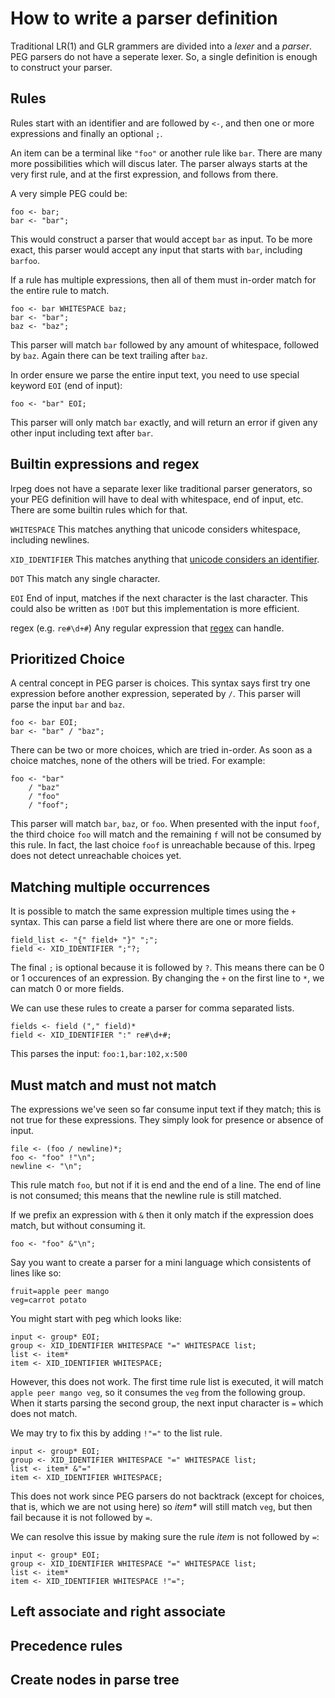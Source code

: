 # How to write a parser definition

Traditional LR(1) and GLR grammers are divided into a *lexer* and a *parser*.
PEG parsers do not have a seperate lexer. So, a single definition is enough
to construct your parser.

## Rules

Rules start with an identifier and are followed by `<-`, and then one or
more expressions and finally an optional `;`.

An item can be a terminal like `"foo"` or another rule like `bar`. There are
many more possibilities which will discus later. The parser always starts at
the very first rule, and at the first expression, and follows from there.

A very simple PEG could be:

```
foo <- bar;
bar <- "bar";
```

This would construct a parser that would accept `bar` as input. To be more
exact, this parser would accept any input that starts with `bar`, including
`barfoo`.

If a rule has multiple expressions, then all of them must in-order match for the
entire rule to match.

```
foo <- bar WHITESPACE baz;
bar <- "bar";
baz <- "baz";
```

This parser will match `bar` followed by any amount of whitespace, followed
by `baz`. Again there can be text trailing after `baz`.

In order ensure we parse the entire input text, you need to use special keyword
`EOI` (end of input):

```
foo <- "bar" EOI;
```

This parser will only match `bar` exactly, and will return an error if
given any other input including text after `bar`.

## Builtin expressions and regex

lrpeg does not have a separate lexer like traditional parser generators,
so your PEG definition will have to deal with whitespace, end of input,
etc. There are some builtin rules which for that.

`WHITESPACE`
This matches anything that unicode considers whitespace, including newlines.

`XID_IDENTIFIER`
This matches anything that
[unicode considers an identifier](http://www.unicode.org/reports/tr31/).

`DOT`
This match any single character.

`EOI`
End of input, matches if the next character is the last character. This
could also be written as `!DOT` but this implementation is more efficient.

regex (e.g. `re#\d+#`)
Any regular expression that [regex](https://crates.io/crates/regex) can
handle.

## Prioritized Choice

A central concept in PEG parser is choices. This syntax says first try one
expression before another expression, seperated by `/`. This parser will parse
the input `bar` and `baz`.

```
foo <- bar EOI;
bar <- "bar" / "baz";
```

There can be two or more choices, which are tried in-order. As soon as
a choice matches, none of the others will be tried. For example:

```
foo <- "bar"
    / "baz"
    / "foo"
    / "foof";
```

This parser will match `bar`, `baz`, or `foo`. When presented with the input
`foof`, the third choice `foo` will match and the remaining `f` will
not be consumed by this rule. In fact, the last choice `foof` is
unreachable because of this. lrpeg does not detect unreachable choices yet.

## Matching multiple occurrences

It is possible to match the same expression multiple times using the `+`
syntax. This can parse a field list where there are one or more fields.

```
field_list <- "{" field+ "}" ";";
field <- XID_IDENTIFIER ";"?;
```

The final `;` is optional because it is followed by `?`. This means there can
be 0 or 1 occurences of an expression. By changing the `+` on the first line
to `*`, we can match 0 or more fields.

We can use these rules to create a parser for comma separated lists.

```
fields <- field ("," field)*
field <- XID_IDENTIFIER ":" re#\d+#;
```

This parses the input: `foo:1,bar:102,x:500`

## Must match and must not match

The expressions we've seen so far consume input text if they match; this is
not true for these expressions. They simply look for presence or absence of
input.

```
file <- (foo / newline)*;
foo <- "foo" !"\n";
newline <- "\n";
```

This rule match `foo`, but not if it is end and the end of a line. The end
of line is not consumed; this means that the newline rule is still matched.

If we prefix an expression with `&` then it only match if the expression
does match, but without consuming it.

```
foo <- "foo" &"\n";
```

Say you want to create a parser for a mini language which consistents of
lines like so:

```
fruit=apple peer mango
veg=carrot potato
```

You might start with peg which looks like:

```
input <- group* EOI;
group <- XID_IDENTIFIER WHITESPACE "=" WHITESPACE list;
list <- item*
item <- XID_IDENTIFIER WHITESPACE;
```

However, this does not work. The first time rule list is executed, it will
match `apple peer mango veg`, so it consumes the `veg` from the following
group. When it starts parsing the second group, the next input character is
`=` which does not match.

We may try to fix this by adding `!"="` to the list rule.

```
input <- group* EOI;
group <- XID_IDENTIFIER WHITESPACE "=" WHITESPACE list;
list <- item* &"="
item <- XID_IDENTIFIER WHITESPACE;
```
This does not work since PEG parsers do not backtrack (except for choices,
that is, which we are not using here) so _item\*_ will still match `veg`,
but then fail because it is not followed by `=`.

We can resolve this issue by making sure the rule _item_ is not followed by
`=`:

```
input <- group* EOI;
group <- XID_IDENTIFIER WHITESPACE "=" WHITESPACE list;
list <- item*
item <- XID_IDENTIFIER WHITESPACE !"=";
```

## Left associate and right associate

## Precedence rules

## Create nodes in parse tree